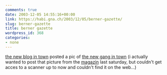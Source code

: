 ```yaml
---
comments: true
date: 2003-12-05 14:55:16+00:00
link: https://habi.gna.ch/2003/12/05/berner-gazette/
slug: berner-gazette
title: berner gazette
wordpress_id: 368
categories:
- none
---
```


[the new blog in town](http://www.bernergazette.ch/) posted a pic of [the new gang in town](http://www.bernergazette.ch/archives/000069.html)
(i actually wanted to post that picture from the [magazin](http://www.dasmagazin.ch/) last saturday, but couldn't get acces to a scanner up to now and couldn't find it on the web...)
